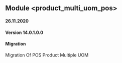 ## Module <product_multi_uom_pos>

#### 26.11.2020

#### Version 14.0.1.0.0

#### Migration

Migration Of POS Product Multiple UOM





